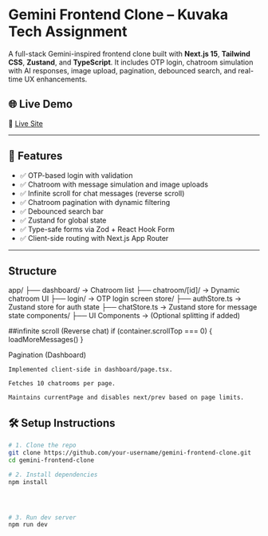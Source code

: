 # Gemini Frontend Clone – Kuvaka Tech Assignment

A full-stack Gemini-inspired frontend clone built with **Next.js 15**, **Tailwind CSS**, **Zustand**, and **TypeScript**. It includes OTP login, chatroom simulation with AI responses, image upload, pagination, debounced search, and real-time UX enhancements.

## 🌐 Live Demo

🔗 [Live Site](https://gemini-clone-562othte7-rajbharabhishek84912-gmailcoms-projects.vercel.app)  


---

## 🚀 Features

- ✅ OTP-based login with validation
- ✅ Chatroom with message simulation and image uploads
- ✅ Infinite scroll for chat messages (reverse scroll)
- ✅ Chatroom pagination with dynamic filtering
- ✅ Debounced search bar
- ✅ Zustand for global state
- ✅ Type-safe forms via Zod + React Hook Form
- ✅ Client-side routing with Next.js App Router

---
##  Structure
app/
├── dashboard/           → Chatroom list 
├── chatroom/[id]/       → Dynamic chatroom UI
├── login/               → OTP login screen
store/
├── authStore.ts         → Zustand store for auth state
├── chatStore.ts         → Zustand store for message state
components/
├── UI Components        → (Optional splitting if added)

##infinite scroll (Reverse chat)
if (container.scrollTop === 0) {
  loadMoreMessages()
}

 Pagination (Dashboard)

    Implemented client-side in dashboard/page.tsx.

    Fetches 10 chatrooms per page.

    Maintains currentPage and disables next/prev based on page limits.


## 🛠 Setup Instructions

```bash
# 1. Clone the repo
git clone https://github.com/your-username/gemini-frontend-clone.git
cd gemini-frontend-clone

# 2. Install dependencies
npm install




# 3. Run dev server
npm run dev

